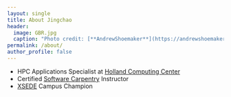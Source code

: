 ```yaml
---
layout: single
title: About Jingchao
header:
  image: GBR.jpg
  caption: "Photo credit: [**AndrewShoemaker**](https://andrewshoemaker.deviantart.com/)"
permalink: /about/
author_profile: false
---
```


- HPC Applications Specialist at [Holland Computing Center](https://hcc.unl.edu/)
- Certified [Software Carpentry](http://software-carpentry.org/) Instructor
- [XSEDE](https://www.xsede.org/) Campus Champion
